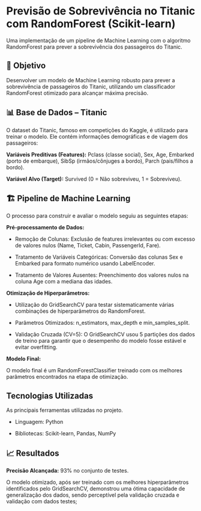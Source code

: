 # **Previsão de Sobrevivência no Titanic com RandomForest (Scikit-learn)**
Uma implementação de um pipeline de Machine Learning com o algoritmo RandomForest para prever a sobrevivência dos passageiros do Titanic.

## 🎯 **Objetivo**
Desenvolver um modelo de Machine Learning robusto para prever a sobrevivência de passageiros do Titanic, utilizando um classificador RandomForest otimizado para alcançar máxima precisão.

## 📊 **Base de Dados – Titanic**
O dataset do Titanic, famoso em competições do Kaggle, é utilizado para treinar o modelo. Ele contém informações demográficas e de viagem dos passageiros:

**Variáveis Preditivas (Features):** Pclass (classe social), Sex, Age, Embarked (porto de embarque), SibSp (irmãos/cônjuges a bordo), Parch (pais/filhos a bordo).

**Variável Alvo (Target):** Survived (0 = Não sobreviveu, 1 = Sobreviveu).

## 🏗️ **Pipeline de Machine Learning**
O processo para construir e avaliar o modelo seguiu as seguintes etapas:

**Pré-processamento de Dados:**

- Remoção de Colunas: Exclusão de features irrelevantes ou com excesso de valores nulos (Name, Ticket, Cabin, PassengerId, Fare).

- Tratamento de Variáveis Categóricas: Conversão das colunas Sex e Embarked para formato numérico usando LabelEncoder.

- Tratamento de Valores Ausentes: Preenchimento dos valores nulos na coluna Age com a mediana das idades.

**Otimização de Hiperparâmetros:**

- Utilização do GridSearchCV para testar sistematicamente várias combinações de hiperparâmetros do RandomForest.

- Parâmetros Otimizados: n_estimators, max_depth e min_samples_split.

- Validação Cruzada (CV=5): O GridSearchCV usou 5 partições dos dados de treino para garantir que o desempenho do modelo fosse estável e evitar overfitting.

**Modelo Final:**

O modelo final é um RandomForestClassifier treinado com os melhores parâmetros encontrados na etapa de otimização.

## **Tecnologias Utilizadas**
As principais ferramentas utilizadas no projeto.

- Linguagem: Python

- Bibliotecas: Scikit-learn, Pandas, NumPy

## 📈 **Resultados**
**Precisão Alcançada:** 93% no conjunto de testes.

O modelo otimizado, após ser treinado com os melhores hiperparâmetros identificados pelo GridSearchCV, demonstrou uma ótima capacidade de generalização dos dados, sendo perceptível pela validação cruzada e validação com dados testes;